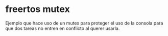 # freertos mutex

Ejemplo que hace uso de un mutex para proteger el uso de la consola para que dos tareas no entren en conflicto al querer usarla.